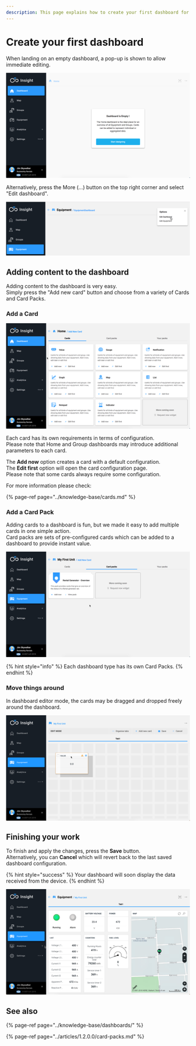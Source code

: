 ```yaml
---
description: This page explains how to create your first dashboard for your unit.
---
```


# Create your first dashboard

When landing on an empty dashboard, a pop-up is shown to allow immediate editing.

![Empty Home dashboard](../.gitbook/assets/empty_home_dash.png)

Alternatively, press the More \(...\) button on the top right corner and select "Edit dashboard".

![More \(...\) button options](../.gitbook/assets/dash_equip_edit.png)

## Adding content to the dashboard

Adding content to the dashboard is very easy.   
Simply press the "Add new card" button and choose from a variety of Cards and Card Packs.

### Add a Card

![There is a great variety of cards to choose from.](../.gitbook/assets/dash_add_card.png)

Each card has its own requirements in terms of configuration.  
Please note that Home and Group dashboards may introduce additional parameters to each card.

The **Add now** option creates a card with a default configuration.  
The **Edit first** option will open the card configuration page.   
Please note that some cards always require some configuration.

For more information please check:

{% page-ref page="../knowledge-base/cards.md" %}

### Add a Card Pack

Adding cards to a dashboard is fun, but we made it easy to add multiple cards in one simple action.  
Card packs are sets of pre-configured cards which can be added to a dashboard to provide instant value.

![Choosing a Card Pack](../.gitbook/assets/dash_edit_card_packs.png)

{% hint style="info" %}
Each dashboard type has its own Card Packs.
{% endhint %}

### Move things around

In dashboard editor mode, the cards may be dragged and dropped freely around the dashboard.

![Dragging a Value card ](../.gitbook/assets/dash_edit_drag.png)

## Finishing your work

To finish and apply the changes, press the **Save** button.   
Alternatively, you can **Cancel** which will revert back to the last saved dashboard configuration.

{% hint style="success" %}
Your dashboard will soon display the data received from the device.
{% endhint %}

![Dashboard created with the &quot;Rental Generator - Overview&quot; Card pack](../.gitbook/assets/dash_finish.png)

## See also

{% page-ref page="../knowledge-base/dashboards/" %}

{% page-ref page="../articles/1.2.0.0/card-packs.md" %}

